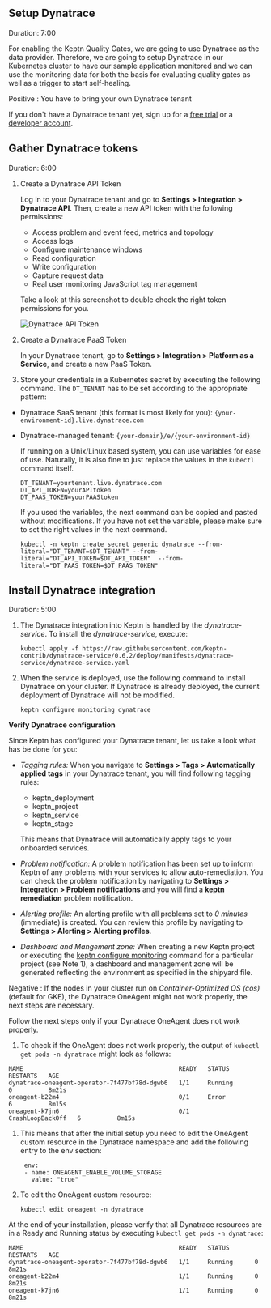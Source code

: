 
## Setup Dynatrace
Duration: 7:00

For enabling the Keptn Quality Gates, we are going to use Dynatrace as the data provider. Therefore, we are going to setup Dynatrace in our Kubernetes cluster to have our sample application monitored and we can use the monitoring data for both the basis for evaluating quality gates as well as a trigger to start self-healing.

Positive
: You have to bring your own Dynatrace tenant

If you don't have a Dynatrace tenant yet, sign up for a [free trial](https://www.dynatrace.com/trial/) or a [developer account](https://www.dynatrace.com/developer/).


## Gather Dynatrace tokens
Duration: 6:00

1. Create a Dynatrace API Token

    Log in to your Dynatrace tenant and go to **Settings > Integration > Dynatrace API**. Then, create a new API token with the following permissions:

    - Access problem and event feed, metrics and topology
    - Access logs
    - Configure maintenance windows
    - Read configuration
    - Write configuration
    - Capture request data
    - Real user monitoring JavaScript tag management


    Take a look at this screenshot to double check the right token permissions for you.

    ![Dynatrace API Token](./assets/dt_api_token.png)

1. Create a Dynatrace PaaS Token

    In your Dynatrace tenant, go to **Settings > Integration > Platform as a Service**, and create a new PaaS Token.

1. Store your credentials in a Kubernetes secret by executing the following command. The `DT_TENANT` has to be set according to the appropriate pattern:
  - Dynatrace SaaS tenant (this format is most likely for you): `{your-environment-id}.live.dynatrace.com`
  - Dynatrace-managed tenant: `{your-domain}/e/{your-environment-id}`

    If running on a Unix/Linux based system, you can use variables for ease of use. Naturally, it is also fine to just replace the values in the `kubectl` command itself.

    ```
    DT_TENANT=yourtenant.live.dynatrace.com
    DT_API_TOKEN=yourAPItoken
    DT_PAAS_TOKEN=yourPAAStoken
    ```
    If you used the variables, the next command can be copied and pasted without modifications. If you have not set the variable, please make sure to set the right values in the next command.
    ```
    kubectl -n keptn create secret generic dynatrace --from-literal="DT_TENANT=$DT_TENANT" --from-literal="DT_API_TOKEN=$DT_API_TOKEN"  --from-literal="DT_PAAS_TOKEN=$DT_PAAS_TOKEN"
    ```


## Install Dynatrace integration
Duration: 5:00

1. The Dynatrace integration into Keptn is handled by the *dynatrace-service*. To install the *dynatrace-service*, execute:

    ```
    kubectl apply -f https://raw.githubusercontent.com/keptn-contrib/dynatrace-service/0.6.2/deploy/manifests/dynatrace-service/dynatrace-service.yaml
    ```

1. When the service is deployed, use the following command to install Dynatrace on your cluster. If Dynatrace is already deployed, the current deployment of Dynatrace will not be modified.

    ```
    keptn configure monitoring dynatrace
    ```

**Verify Dynatrace configuration**

Since Keptn has configured your Dynatrace tenant, let us take a look what has be done for you:


- *Tagging rules:* When you navigate to **Settings > Tags > Automatically applied tags** in your Dynatrace tenant, you will find following tagging rules:
    - keptn_deployment
    - keptn_project
    - keptn_service
    - keptn_stage
  
    This means that Dynatrace will automatically apply tags to your onboarded services.

- *Problem notification:* A problem notification has been set up to inform Keptn of any problems with your services to allow auto-remediation. You can check the problem notification by navigating to **Settings > Integration > Problem notifications** and you will find a **keptn remediation** problem notification.

- *Alerting profile:* An alerting profile with all problems set to *0 minutes* (immediate) is created. You can review this profile by navigating to **Settings > Alerting > Alerting profiles**.

- *Dashboard and Mangement zone:* When creating a new Keptn project or executing the [keptn configure monitoring](../../cli/#keptn-configure-monitoring) command for a particular project (see Note 1), a dashboard and management zone will be generated reflecting the environment as specified in the shipyard file.


Negative
: If the nodes in your cluster run on *Container-Optimized OS (cos)* (default for GKE), the Dynatrace OneAgent might not work properly, the next steps are necessary. 

Follow the next steps only if your Dynatrace OneAgent does not work properly.

1. To check if the OneAgent does not work properly, the output of `kubectl get pods -n dynatrace` might look as follows:

  ```
  NAME                                           READY   STATUS             RESTARTS   AGE
  dynatrace-oneagent-operator-7f477bf78d-dgwb6   1/1     Running            0          8m21s
  oneagent-b22m4                                 0/1     Error              6          8m15s
  oneagent-k7jn6                                 0/1     CrashLoopBackOff   6          8m15s
  ```

1. This means that after the initial setup you need to edit the OneAgent custom resource in the Dynatrace namespace and add the following entry to the env section:

        env:
        - name: ONEAGENT_ENABLE_VOLUME_STORAGE
          value: "true"

1. To edit the OneAgent custom resource: 

    ```
    kubectl edit oneagent -n dynatrace
    ```


At the end of your installation, please verify that all Dynatrace resources are in a Ready and Running status by executing `kubectl get pods -n dynatrace`:

```
NAME                                           READY   STATUS       RESTARTS   AGE
dynatrace-oneagent-operator-7f477bf78d-dgwb6   1/1     Running      0          8m21s
oneagent-b22m4                                 1/1     Running      0          8m21s
oneagent-k7jn6                                 1/1     Running      0          8m21s
```